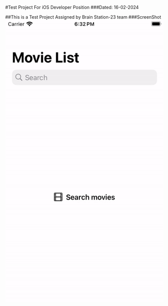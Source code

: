 #Test Project For iOS Developer Position
###Dated: 16-02-2024

##This is a Test Project Assigned by Brain Station-23 team
###ScreenShot
![Movie List App](https://github.com/kayes55/FavMov/blob/main/bs-23.gif)
